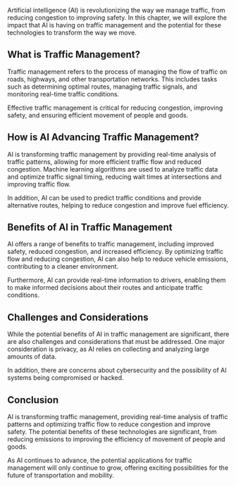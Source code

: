 
Artificial intelligence (AI) is revolutionizing the way we manage traffic, from reducing congestion to improving safety. In this chapter, we will explore the impact that AI is having on traffic management and the potential for these technologies to transform the way we move.

What is Traffic Management?
---------------------------

Traffic management refers to the process of managing the flow of traffic on roads, highways, and other transportation networks. This includes tasks such as determining optimal routes, managing traffic signals, and monitoring real-time traffic conditions.

Effective traffic management is critical for reducing congestion, improving safety, and ensuring efficient movement of people and goods.

How is AI Advancing Traffic Management?
---------------------------------------

AI is transforming traffic management by providing real-time analysis of traffic patterns, allowing for more efficient traffic flow and reduced congestion. Machine learning algorithms are used to analyze traffic data and optimize traffic signal timing, reducing wait times at intersections and improving traffic flow.

In addition, AI can be used to predict traffic conditions and provide alternative routes, helping to reduce congestion and improve fuel efficiency.

Benefits of AI in Traffic Management
------------------------------------

AI offers a range of benefits to traffic management, including improved safety, reduced congestion, and increased efficiency. By optimizing traffic flow and reducing congestion, AI can also help to reduce vehicle emissions, contributing to a cleaner environment.

Furthermore, AI can provide real-time information to drivers, enabling them to make informed decisions about their routes and anticipate traffic conditions.

Challenges and Considerations
-----------------------------

While the potential benefits of AI in traffic management are significant, there are also challenges and considerations that must be addressed. One major consideration is privacy, as AI relies on collecting and analyzing large amounts of data.

In addition, there are concerns about cybersecurity and the possibility of AI systems being compromised or hacked.

Conclusion
----------

AI is transforming traffic management, providing real-time analysis of traffic patterns and optimizing traffic flow to reduce congestion and improve safety. The potential benefits of these technologies are significant, from reducing emissions to improving the efficiency of movement of people and goods.

As AI continues to advance, the potential applications for traffic management will only continue to grow, offering exciting possibilities for the future of transportation and mobility.
